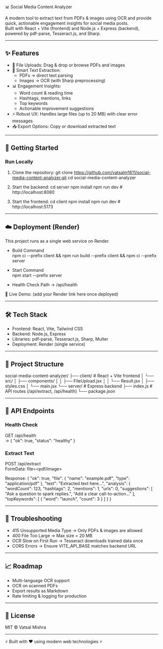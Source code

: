 📊 Social Media Content Analyzer

A modern tool to extract text from PDFs & images using OCR and provide quick, actionable engagement insights for social media posts.  
Built with React + Vite (frontend) and Node.js + Express (backend), powered by pdf-parse, Tesseract.js, and Sharp.

---

## ✨ Features
- 📂 File Uploads: Drag & drop or browse PDFs and images  
- 🔎 Smart Text Extraction:  
  - PDFs → direct text parsing  
  - Images → OCR (with Sharp preprocessing)  
- 📊 Engagement Insights:  
  - Word count & reading time  
  - Hashtags, mentions, links  
  - Top keywords  
  - Actionable improvement suggestions  
- ⚡ Robust UX: Handles large files (up to 20 MB) with clear error messages  
- 📥 Export Options: Copy or download extracted text  

---

## 🚀 Getting Started

### Run Locally
1. Clone the repository:
   git clone https://github.com/vatsalm1611/social-media-content-analyzer.git
   cd social-media-content-analyzer

2. Start the backend:
   cd server
   npm install
   npm run dev   # http://localhost:8080

3. Start the frontend:
   cd client
   npm install
   npm run dev   # http://localhost:5173

---

## ☁️ Deployment (Render)

This project runs as a single web service on Render.  

- Build Command  
  npm ci --prefix client && npm run build --prefix client && npm ci --prefix server

- Start Command  
  npm start --prefix server

- Health Check Path → /api/health  

🔗 Live Demo: (add your Render link here once deployed)

---

## 🛠 Tech Stack
- Frontend: React, Vite, Tailwind CSS  
- Backend: Node.js, Express  
- Libraries: pdf-parse, Tesseract.js, Sharp, Multer  
- Deployment: Render (single service)  

---

## 📂 Project Structure
social-media-content-analyzer/
├── client/           # React + Vite frontend
│   └── src/
│       ├── components/
│       │   ├── FileUpload.jsx
│       │   └── Result.jsx
│       ├── styles.css
│       └── main.jsx
└── server/           # Express backend
    ├── index.js      # API routes (/api/extract, /api/health)
    └── package.json

---

## 🔗 API Endpoints

### Health Check
GET /api/health  
→ { "ok": true, "status": "healthy" }

### Extract Text
POST /api/extract  
FormData: file=<pdf/image>

Response:
{
  "ok": true,
  "file": { "name": "example.pdf", "type": "application/pdf" },
  "text": "Extracted text here...",
  "analysis": {
    "wordCount": 123,
    "hashtags": 2,
    "mentions": 1,
    "urls": 0,
    "suggestions": [
      "Ask a question to spark replies.",
      "Add a clear call-to-action..."
    ],
    "topKeywords": [
      { "word": "launch", "count": 3 }
    ]
  }
}

---

## 🐛 Troubleshooting
- 415 Unsupported Media Type → Only PDFs & images are allowed  
- 400 File Too Large → Max size = 20 MB  
- OCR Slow on First Run → Tesseract downloads trained data once  
- CORS Errors → Ensure VITE_API_BASE matches backend URL  

---

## 📈 Roadmap
- Multi-language OCR support  
- OCR on scanned PDFs  
- Export results as Markdown  
- Rate limiting & logging for production  

---

## 📜 License
MIT © Vatsal Mishra  

---

⚡ Built with ❤ using modern web technologies ⚡

